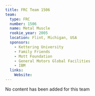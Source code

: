 ```yaml
---
title: FRC Team 1506
team:
  type: FRC
  number: 1506
  name: Metal Muscle
  rookie_year: 2005
  location: Flint, Michigan, USA
  sponsors:
    - Kettering University
    - Family Friends
    - Mott Foundation
    - General Motors Global Facilities
    - IBM
  links:
    Website: 
---
```

No content has been added for this team